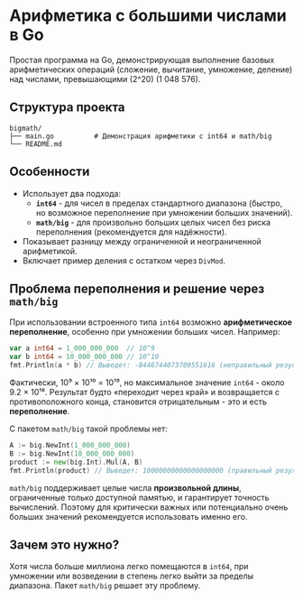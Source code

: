 # Арифметика с большими числами в Go

Простая программа на Go, демонстрирующая выполнение базовых арифметических операций (сложение, вычитание, умножение, деление) над числами, превышающими \(2^20\) (1 048 576).

## Структура проекта

```
bigmath/
├── main.go          # Демонстрация арифметики с int64 и math/big
└── README.md        
```


## Особенности

- Использует два подхода:
  - **`int64`** - для чисел в пределах стандартного диапазона (быстро, но возможное переполнение при умножении больших значений).
  - **`math/big`** - для произвольно больших целых чисел без риска переполнения (рекомендуется для надёжности).
- Показывает разницу между ограниченной и неограниченной арифметикой.
- Включает пример деления с остатком через `DivMod`.

## Проблема переполнения и решение через `math/big`

При использовании встроенного типа `int64` возможно **арифметическое переполнение**, особенно при умножении больших чисел. Например:

```go
var a int64 = 1_000_000_000  // 10^9
var b int64 = 10_000_000_000 // 10^10
fmt.Println(a * b) // Выведет: -8446744073709551616 (неправильный результат)
```
Фактически, 10⁹ × 10¹⁰ = 10¹⁹, но максимальное значение `int64` - около 9.2 × 10¹⁸. Результат будто «переходит через край» и возвращается с противоположного конца, становится отрицательным - это и есть **переполнение**.

С пакетом `math/big` такой проблемы нет:

```go
A := big.NewInt(1_000_000_000)
B := big.NewInt(10_000_000_000)
product := new(big.Int).Mul(A, B)
fmt.Println(product) // Выведет: 10000000000000000000 (правильный результат)
```

`math/big` поддерживает целые числа **произвольной длины**, ограниченные только доступной памятью, и гарантирует точность вычислений. Поэтому для критически важных или потенциально очень больших значений рекомендуется использовать именно его.

## Зачем это нужно?

Хотя числа больше миллиона легко помещаются в `int64`, при умножении или возведении в степень легко выйти за пределы диапазона. Пакет `math/big` решает эту проблему.

